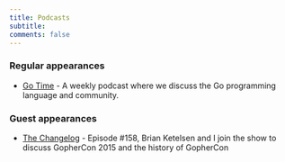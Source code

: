 ```yaml
---
title: Podcasts
subtitle: 
comments: false
---
```


### Regular appearances
- [Go Time](https://gotime.fm) - A weekly podcast where we discuss the Go programming language and community.

### Guest appearances
- [The Changelog](https://changelog.com/podcast/158) - Episode #158, Brian Ketelsen and I join the show to discuss GopherCon 2015 and the history of GopherCon
